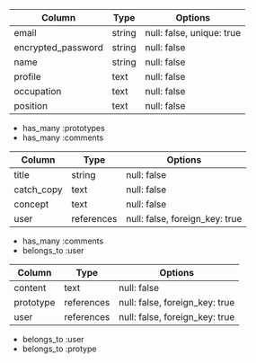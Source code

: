 <!-- usersテーブル -->
| Column            | Type   | Options     |
|-------------------|--------|-------------|
| email             | string | null: false, unique: true |
| encrypted_password| string | null: false |
| name              | string | null: false |
| profile           | text   | null: false |
| occupation        | text   | null: false |
| position          | text   | null: false |

- has_many :prototypes
- has_many :comments

<!-- prototypesテーブル -->
| Column     | Type       | Options                        |
|------------|------------|--------------------------------|
| title      | string     | null: false                    |
| catch_copy | text       | null: false                    |
| concept    | text       | null: false                    |
| user       | references | null: false, foreign_key: true |

- has_many :comments
- belongs_to :user

<!-- commentsテーブル -->
| Column     | Type       | Options                        |
|------------|------------|--------------------------------|
| content    | text       | null: false |_
| prototype  | references | null: false, foreign_key: true |
| user       | references | null: false, foreign_key: true |

- belongs_to :user
- belongs_to :protype